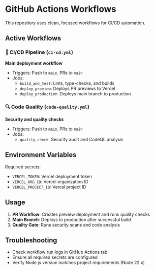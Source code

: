 # GitHub Actions Workflows

This repository uses clean, focused workflows for CI/CD automation.

## Active Workflows

### 🚀 CI/CD Pipeline (`ci-cd.yml`)
**Main deployment workflow**
- Triggers: Push to `main`, PRs to `main`
- Jobs:
  - `build_and_test`: Lints, type-checks, and builds
  - `deploy_preview`: Deploys PR previews to Vercel
  - `deploy_production`: Deploys main branch to production

### 🔍 Code Quality (`code-quality.yml`)  
**Security and quality checks**
- Triggers: Push to `main`, PRs to `main`
- Jobs:
  - `quality_check`: Security audit and CodeQL analysis

## Environment Variables

Required secrets:
- `VERCEL_TOKEN`: Vercel deployment token
- `VERCEL_ORG_ID`: Vercel organization ID
- `VERCEL_PROJECT_ID`: Vercel project ID

## Usage

1. **PR Workflow**: Creates preview deployment and runs quality checks
2. **Main Branch**: Deploys to production after successful build
3. **Quality Gate**: Runs security scans and code analysis

## Troubleshooting

- Check workflow run logs in GitHub Actions tab
- Ensure all required secrets are configured
- Verify Node.js version matches project requirements (Node 22.x)